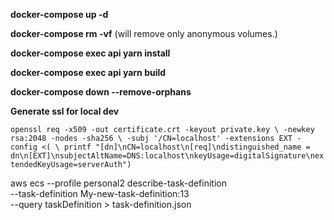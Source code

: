 **docker-compose up -d**

**docker-compose rm -vf** (will remove only anonymous volumes.)

**docker-compose exec api yarn install**

**docker-compose exec api yarn build**

**docker-compose down --remove-orphans**

**Generate ssl for local dev**

`openssl req -x509 -out certificate.crt -keyout private.key \
  -newkey rsa:2048 -nodes -sha256 \
  -subj '/CN=localhost' -extensions EXT -config <( \
   printf "[dn]\nCN=localhost\n[req]\ndistinguished_name = dn\n[EXT]\nsubjectAltName=DNS:localhost\nkeyUsage=digitalSignature\nextendedKeyUsage=serverAuth")`

aws ecs --profile personal2 describe-task-definition \
--task-definition My-new-task-definition:13 \
--query taskDefinition > task-definition.json